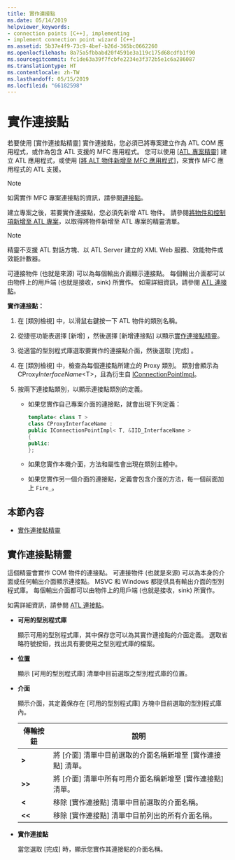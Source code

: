 ```yaml
---
title: 實作連接點
ms.date: 05/14/2019
helpviewer_keywords:
- connection points [C++], implementing
- implement connection point wizard [C++]
ms.assetid: 5b37e4f9-73c9-4bef-b26d-365bc0662260
ms.openlocfilehash: 8a75a5fbbabd20f4591e3a119c175d68cdfb1f90
ms.sourcegitcommit: fc1de63a39f7fcbfe2234e3f372b5e1c6a286087
ms.translationtype: HT
ms.contentlocale: zh-TW
ms.lasthandoff: 05/15/2019
ms.locfileid: "66182598"
---
```

# <a name="implement-a-connection-point"></a>實作連接點

若要使用 [實作連接點精靈] 實作連接點，您必須已將專案建立作為 ATL COM 應用程式，或作為包含 ATL 支援的 MFC 應用程式。 您可以使用 [[ATL 專案精靈]](../atl/reference/atl-project-wizard.md) 建立 ATL 應用程式，或使用 [[將 ALT 物件新增至 MFC 應用程式]](../mfc/reference/adding-atl-support-to-your-mfc-project.md)，來實作 MFC 應用程式的 ATL 支援。

> [!NOTE]
> 如需實作 MFC 專案連接點的資訊，請參閱[連接點](../mfc/connection-points.md)。

建立專案之後，若要實作連接點，您必須先新增 ATL 物件。 請參閱[將物件和控制項新增至 ATL 專案](../atl/reference/adding-objects-and-controls-to-an-atl-project.md)，以取得將物件新增至 ATL 專案的精靈清單。

> [!NOTE]
> 精靈不支援 ATL 對話方塊、以 ATL Server 建立的 XML Web 服務、效能物件或效能計數器。

可連接物件 (也就是來源) 可以為每個輸出介面顯示連接點。 每個輸出介面都可以由物件上的用戶端 (也就是接收，sink) 所實作。 如需詳細資訊，請參閱 [ATL 連接點](../atl/atl-connection-points.md)。

**實作連接點：**

1. 在 [類別檢視] 中，以滑鼠右鍵按一下 ATL 物件的類別名稱。

1. 從捷徑功能表選擇 [新增]  ，然後選擇 [新增連接點]  以顯示[實作連接點精靈](#implement-connection-point-wizard)。

1. 從適當的型別程式庫選取要實作的連接點介面，然後選取 [完成]  。

1. 在 [類別檢視] 中，檢查為每個連接點所建立的 Proxy 類別。 類別會顯示為 CProxy*InterfaceName*\<T>，且為衍生自 [IConnectionPointImpl](../atl/reference/iconnectionpointimpl-class.md)。

1. 按兩下連接點類別，以顯示連接點類別的定義。

   - 如果您實作自己專案介面的連接點，就會出現下列定義：

     ```cpp
     template< class T >
     class CProxyInterfaceName :
     public IConnectionPointImpl< T, &IID_InterfaceName >
     {
     public:
     };
     ```

   - 如果您實作本機介面，方法和屬性會出現在類別主體中。

   - 如果您實作另一個介面的連接點，定義會包含介面的方法，每一個前面加上 `Fire_`。

## <a name="in-this-section"></a>本節內容

- [實作連接點精靈](#implement-connection-point-wizard)

## <a name="implement-connection-point-wizard"></a>實作連接點精靈

這個精靈會實作 COM 物件的連接點。 可連接物件 (也就是來源) 可以為本身的介面或任何輸出介面顯示連接點。 MSVC 和 Windows 都提供具有輸出介面的型別程式庫。 每個輸出介面都可以由物件上的用戶端 (也就是接收，sink) 所實作。

如需詳細資訊，請參閱 [ATL 連接點](../atl/atl-connection-points.md)。

- **可用的型別程式庫**

  顯示可用的型別程式庫，其中保存您可以為其實作連接點的介面定義。 選取省略符號按鈕，找出具有要使用之型別程式庫的檔案。

- **位置**

  顯示 [可用的型別程式庫]  清單中目前選取之型別程式庫的位置。

- **介面**

  顯示介面，其定義保存在 [可用的型別程式庫]  方塊中目前選取的型別程式庫內。

  |傳輸按鈕|說明|
  |---------------------|-----------------|
  |**>**|將 [介面]  清單中目前選取的介面名稱新增至 [實作連接點]  清單。|
  |**>>**|將 [介面]  清單中所有可用介面名稱新增至 [實作連接點]  清單。|
  |**\<**|移除 [實作連接點]  清單中目前選取的介面名稱。|
  |**\<\<**|移除 [實作連接點]  清單中目前列出的所有介面名稱。|

- **實作連接點**

  當您選取 [完成]  時，顯示您實作其連接點的介面名稱。
